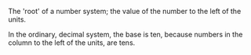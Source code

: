 The 'root' of a number system; the value of the number to the left of
the units.

In the ordinary, decimal system, the base is ten, because numbers in the
column to the left of the units, are tens.

